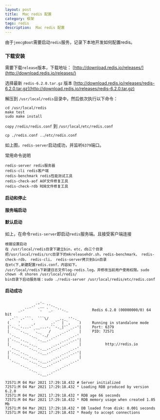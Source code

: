 ```yaml
---
layout: post
title:  Mac redis 配置
category: 框架
tags: redis
description:  Mac redis 配置
---
```


由于`jeecgBoot`需要启动`redis`服务，记录下本地开发如何配置redis。

### 下载安装

需要下载`release`版本，下载地址：
[http://download.redis.io/releases/](http://download.redis.io/releases/)

选择最新 `redis-6.2.0.tar.gz`  版本
[http://download.redis.io/releases/redis-6.2.0.tar.gz](http://download.redis.io/releases/redis-6.2.0.tar.gz)

解压到	`/usr/local/redis`目录中，然后依次执行以下命令：

```
cd /usr/local/redis
make test
sudo make install
```
`copy` `/redis/redis.conf` 到 `/usr/local/etc/redis.conf`

```
cp ./redis.conf ../etc/redis.conf
```

如上图，`redis-server`启动成功，并监听`6379`端口。

常用命令说明

```
redis-server redis服务器
redis-cli redis客户端
redis-benchmark redis性能测试工具
redis-check-aof AOF文件修复工具
redis-check-rdb RDB文件修复工具
```
#### 启动和停止

#### 服务端启动

#### 默认启动
如上，在命令`redis-server`即启动`redis`服务端。且接受客户端连接

```
根据设置启动
在 /usr/local/redis目录下建立bin，etc，db三个目录
把/usr/local/redis/src目录下的mkreleasehdr.sh，redis-benchmark， redis-check-rdb， redis-cli， redis-server拷贝到bin目录
在etc下,新建配置redis.conf，内容如下。
/usr/local/redis下新建日志文件log-redis.log，并修改当前用户使用权限。sudo chown -R shoren /usr/local/redis/
bin目录下启动服务端：sudo ./redis-server /usr/local/redis/etc/redis.conf
```
#### 启动成功

```
               _._
           _.-``__ ''-._
      _.-``    `.  `_.  ''-._           Redis 6.2.0 (00000000/0) 64 bit
  .-`` .-```.  ```\/    _.,_ ''-._
 (    '      ,       .-`  | `,    )     Running in standalone mode
 |`-._`-...-` __...-.``-._|'` _.-'|     Port: 6379
 |    `-._   `._    /     _.-'    |     PID: 72571
  `-._    `-._  `-./  _.-'    _.-'
 |`-._`-._    `-.__.-'    _.-'_.-'|
 |    `-._`-._        _.-'_.-'    |           http://redis.io
  `-._    `-._`-.__.-'_.-'    _.-'
 |`-._`-._    `-.__.-'    _.-'_.-'|
 |    `-._`-._        _.-'_.-'    |
  `-._    `-._`-.__.-'_.-'    _.-'
      `-._    `-.__.-'    _.-'
          `-._        _.-'
              `-.__.-'

72571:M 04 Mar 2021 17:29:18.432 # Server initialized
72571:M 04 Mar 2021 17:29:18.432 * Loading RDB produced by version 6.2.0
72571:M 04 Mar 2021 17:29:18.432 * RDB age 66 seconds
72571:M 04 Mar 2021 17:29:18.432 * RDB memory usage when created 1.05 Mb
72571:M 04 Mar 2021 17:29:18.432 * DB loaded from disk: 0.001 seconds
72571:M 04 Mar 2021 17:29:18.432 * Ready to accept connections
```
